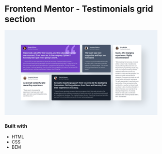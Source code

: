 # Frontend Mentor - Testimonials grid section

![](./final.png)

### Built with

- HTML
- CSS
- BEM

